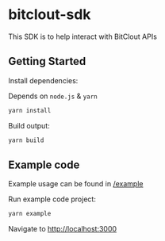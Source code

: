 # bitclout-sdk

This SDK is to help interact with BitClout APIs

## Getting Started

Install dependencies:

Depends on `node.js` & `yarn`

```bash
yarn install
```

Build output:

```bash
yarn build
```

## Example code

Example usage can be found in [/example](/example)

Run example code project:

```bash
yarn example
```

Navigate to [http://localhost:3000](http://localhost:3000)

